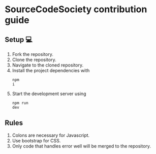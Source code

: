 # SourceCodeSociety contribution guide

## Setup 💻

1. Fork the repository.
2. Clone the repository.
3. Navigate to the cloned repository.
4. Install the project dependencies with <pre><code>npm i</code></pre>
5. Start the development server using <pre><code>npm run dev</code></pre>

## Rules

1. Colons are necessary for Javascript.
2. Use bootstrap for CSS.
3. Only code that handles error well will be merged to the repository.
